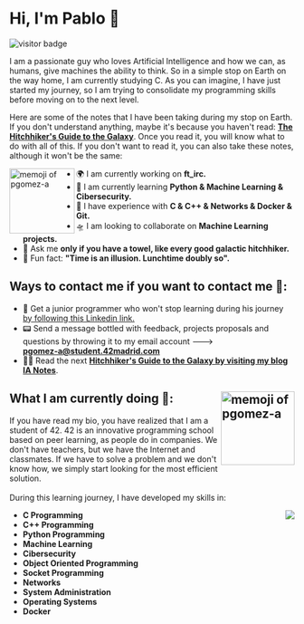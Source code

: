 # Hi, I'm Pablo 👋
![visitor badge](https://visitor-badge.glitch.me/badge?page_id=pgomez-a&left_text=Visitors%20)

<!--
**pgomez-a/pgomez-a** is a ✨ _special_ ✨ repository because its `README.md` (this file) appears on your GitHub profile. -->
I am a passionate guy who loves Artificial Intelligence and how we can, as humans, give machines the ability to think. So in a simple stop on Earth on the way home, I am currently studying C. As you can imagine, I have just started my journey, so I am trying to consolidate my programming skills before moving on to the next level.

Here are some of the notes that I have been taking during my stop on Earth. If you don't understand anything, maybe it's because you haven't read: <a href="https://www.casadellibro.com/libro-the-hitchhiker-s-guide-to-the-galaxy/9780345391803/1009645">**The Hitchhiker's Guide to the Galaxy**</a>. Once you read it, you will know what to do with all of this. If you don't want to read it, you can also take these notes, although it won't be the same: 

<a><img width="115" alt="memoji of pgomez-a" align= "left" src="https://user-images.githubusercontent.com/74931024/166304696-c78357f1-5c18-4f47-8886-721da80bc1e1.png"></a>

- 🌍 I am currently working on **ft_irc.**</a>
- 🔭 I am currently learning **Python & Machine Learning & Cibersecurity.**</a>
- 👾 I have experience with **C & C++ & Networks & Docker & Git.**</a>
- 🛸 I am looking to collaborate on **Machine Learning projects.**</a>
- 🧬 Ask me **only if you have a towel, like every good galactic hitchhiker.**</a>
- 🚀 Fun fact: **"Time is an illusion. Lunchtime doubly so".**</a>

## Ways to contact me if you want to contact me 🤯:
- 🧠 Get a junior programmer who won't stop learning during his journey <a href="https://www.linkedin.com/in/pgomez-a/"> by following this Linkedin link.</a>
- 📟 Send a message bottled with feedback, projects proposals and questions by throwing it to my email account ---><br>**pgomez-a@student.42madrid.com**
- 😶‍🌫️ Read the next [**Hitchhiker's Guide to the Galaxy by visiting my blog IA Notes**](https://ia-notes.com/).

## What I am currently doing 🥸: <img width="130" alt="memoji of pgomez-a" align = "right" src="https://user-images.githubusercontent.com/74931024/166304124-f7b26524-b072-4b1b-822a-841af2ea4dda.png">
If you have read my bio, you have realized that I am a student of 42. 42 is an innovative programming school based on peer learning, as people do in companies. We don't have teachers, but we have the Internet and classmates. If we have to solve a problem and we don't know how, we simply start looking for the most efficient solution.<br><br>
During this learning journey, I have developed my skills in:

<img align="right" src="https://github-readme-stats.vercel.app/api/top-langs/?username=pgomez-a">

- **C Programming**
- **C++ Programming**
- **Python Programming**
- **Machine Learning**
- **Cibersecurity**
- **Object Oriented Programming**
- **Socket Programming**
- **Networks**
- **System Administration**
- **Operating Systems**
- **Docker**
